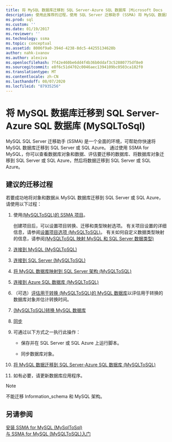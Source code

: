 ```yaml
---
title: 将 MySQL 数据库迁移到 SQL Server-Azure SQL 数据库 |Microsoft Docs
description: 使用此推荐的过程，使用 SQL Server 迁移助手 (SSMA) 将 MySQL 数据库迁移到 SQL Server 或 Azure SQL 数据库。
ms.prod: sql
ms.custom: ''
ms.date: 01/19/2017
ms.reviewer: ''
ms.technology: ssma
ms.topic: conceptual
ms.assetid: 8006f9a0-394d-4238-8dc5-44255134628b
author: nahk-ivanov
ms.author: alexiva
ms.openlocfilehash: 7f42e460be6dd4f4b36b0ddaf3c52880775df8e0
ms.sourcegitcommit: e8f6c51d4702c0046aec1394109bc0503ca182f0
ms.translationtype: MT
ms.contentlocale: zh-CN
ms.lasthandoff: 08/07/2020
ms.locfileid: "87935256"
---
```

# <a name="migrating-mysql-databases-to-sql-server---azure-sql-database-mysqltosql"></a>将 MySQL 数据库迁移到 SQL Server-Azure SQL 数据库 (MySQLToSql) 
MySQL SQL Server 迁移助手 (SSMA) 是一个全面的环境，可帮助你快速将 MySQL 数据库迁移到 SQL Server 或 SQL Azure。 通过使用 SSMA for MySQL，你可以查看数据库对象和数据、评估要迁移的数据库、将数据库对象迁移到 SQL Server 或 SQL Azure，然后将数据迁移到 SQL Server 或 SQL Azure。  
  
## <a name="recommended-migration-process"></a>建议的迁移过程  
若要成功地将对象和数据从 MySQL 数据库迁移到 SQL Server 或 SQL Azure，请使用以下过程：  
  
1.  使用[&#40;MySQLToSQL&#41;的 SSMA 项目](../../ssma/mysql/working-with-ssma-projects-mysqltosql.md)。  
  
    创建项目后，可以设置项目转换、迁移和类型映射选项。 有关项目设置的详细信息，请参阅[设置项目选项 &#40;MySQLToSQL&#41;](../../ssma/mysql/setting-project-options-mysqltosql.md)。 有关如何自定义数据类型映射的信息，请参阅[&#40;MySQLToSQL 映射 MySQL 和 SQL Server 数据类型&#41;](../../ssma/mysql/mapping-mysql-and-sql-server-data-types-mysqltosql.md)  
  
2.  [连接到 MySQL &#40;MySQLToSQL&#41;](../../ssma/mysql/connecting-to-mysql-mysqltosql.md)  
  
3.  [连接到 SQL Server &#40;MySQLToSQL&#41;](../../ssma/mysql/connecting-to-sql-server-mysqltosql.md)  
  
4.  [将 MySQL 数据库映射到 SQL Server 架构 &#40;MySQLToSQL&#41;](../../ssma/mysql/mapping-mysql-databases-to-sql-server-schemas-mysqltosql.md)  
  
5.  [连接到 Azure SQL 数据库 &#40;MySQLToSQL&#41;](../../ssma/mysql/connecting-to-azure-sql-db-mysqltosql.md)  
  
6.  （可选）[评估用于转换 &#40;MySQLToSQL&#41;的 MySQL 数据库](../../ssma/mysql/assessing-mysql-databases-for-conversion-mysqltosql.md)以评估用于转换的数据库对象并估计转换时间。  
  
7.  [&#40;MySQLToSQL&#41;转换 MySQL 数据库](../../ssma/mysql/converting-mysql-databases-mysqltosql.md)  
  
8.  [同步](loading-converted-database-objects-into-sql-server-mysqltosql.md)  
  
9. 可通过以下方式之一执行此操作：  
  
    -   保存并在 SQL Server 或 SQL Azure 上运行脚本。  
  
    -   同步数据库对象。  
  
10. [将 MySQL 数据迁移到 SQL Server-Azure SQL 数据库 &#40;MySQLToSQL&#41;](../../ssma/mysql/migrating-mysql-data-into-sql-server-azure-sql-db-mysqltosql.md)  
  
11. 如有必要，请更新数据库应用程序。  
  
> [!NOTE]  
> 不能迁移 Information_schema 和 MySQL 架构。  
  
## <a name="see-also"></a>另请参阅  
[安装 SSMA for MySQL &#40;MySqlToSql&#41;](../../ssma/mysql/installing-ssma-for-mysql-mysqltosql.md)  
[与 SSMA for MySQL &#40;MySQLToSQL&#41;入门](../../ssma/mysql/getting-started-with-ssma-for-mysql-mysqltosql.md)  
  
